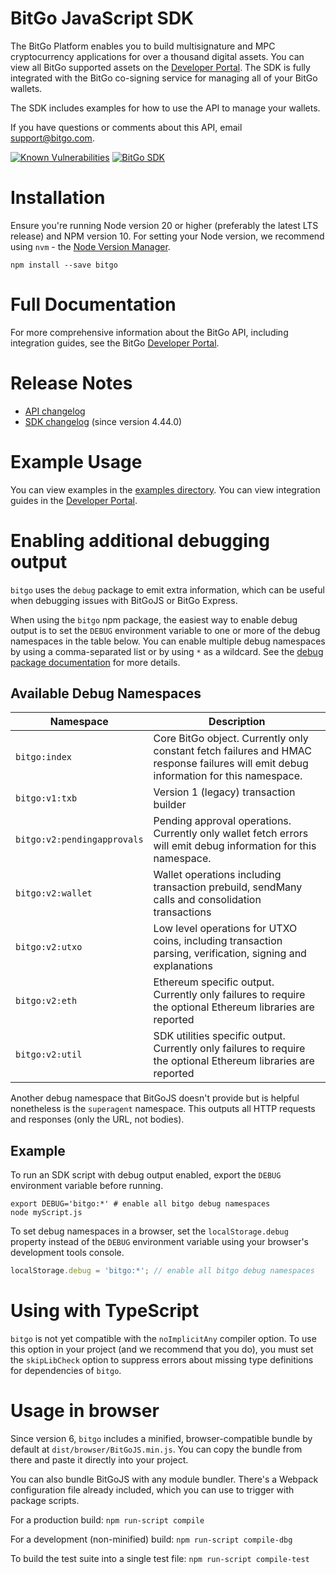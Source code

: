# BitGo JavaScript SDK

The BitGo Platform enables you to build multisignature and MPC cryptocurrency applications for over a thousand digital assets. You can view all BitGo supported assets on the [Developer Portal](https://assets.bitgo.com/coins). The SDK is fully integrated with the BitGo co-signing service for managing all of your BitGo wallets.

The SDK includes examples for how to use the API to manage your wallets.

If you have questions or comments about this API, email support@bitgo.com.

[![Known Vulnerabilities](https://snyk.io/test/github/BitGo/BitGoJS/badge.svg)](https://snyk.io/test/github/BitGo/BitGoJS)
[![BitGo SDK](https://github.com/BitGo/BitGoJS/actions/workflows/ci.yml/badge.svg)](https://github.com/BitGo/BitGoJS/actions/workflows/ci.yml)

# Installation

Ensure you're running Node version 20 or higher (preferably the latest LTS release) and NPM version 10.
For setting your Node version, we recommend using `nvm` - the [Node Version Manager](https://github.com/creationix/nvm/blob/master/README.markdown#installation).

`npm install --save bitgo`

# Full Documentation

For more comprehensive information about the BitGo API, including integration guides, see the BitGo [Developer Portal](https://developers.bitgo.com/).

# Release Notes

- [API changelog](https://github.com/BitGo/api-changelog/)
- [SDK changelog](https://github.com/BitGo/BitGoJS/blob/master/modules/bitgo/CHANGELOG.md) (since version 4.44.0)

# Example Usage

You can view examples in the [examples directory](https://github.com/BitGo/BitGoJS/tree/master/examples). You can view integration guides in the [Developer Portal](https://developers.bitgo.com/guides/get-started/intro).

# Enabling additional debugging output

`bitgo` uses the `debug` package to emit extra information, which can be useful when debugging issues with BitGoJS or BitGo Express.

When using the `bitgo` npm package, the easiest way to enable debug output is to set the `DEBUG` environment variable to one or more of the debug namespaces in the table below. You can enable multiple debug namespaces by using a comma-separated list or by using `*` as a wildcard. See the [debug package documentation](https://github.com/visionmedia/debug#readme) for more details.

## Available Debug Namespaces

| Namespace                   | Description                                                                                                                          |
| --------------------------- | ------------------------------------------------------------------------------------------------------------------------------------ |
| `bitgo:index`               | Core BitGo object. Currently only constant fetch failures and HMAC response failures will emit debug information for this namespace. |
| `bitgo:v1:txb`              | Version 1 (legacy) transaction builder                                                                                               |
| `bitgo:v2:pendingapprovals` | Pending approval operations. Currently only wallet fetch errors will emit debug information for this namespace.                      |
| `bitgo:v2:wallet`           | Wallet operations including transaction prebuild, sendMany calls and consolidation transactions                                      |
| `bitgo:v2:utxo`             | Low level operations for UTXO coins, including transaction parsing, verification, signing and explanations                           |
| `bitgo:v2:eth`              | Ethereum specific output. Currently only failures to require the optional Ethereum libraries are reported                            |
| `bitgo:v2:util`             | SDK utilities specific output. Currently only failures to require the optional Ethereum libraries are reported                       |

Another debug namespace that BitGoJS doesn't provide but is helpful nonetheless is the `superagent` namespace. This outputs all HTTP requests and responses (only the URL, not bodies).

## Example

To run an SDK script with debug output enabled, export the `DEBUG` environment variable before running.

```shell script
export DEBUG='bitgo:*' # enable all bitgo debug namespaces
node myScript.js
```

To set debug namespaces in a browser, set the `localStorage.debug` property instead of the `DEBUG` environment variable using your browser's development tools console.

```js
localStorage.debug = 'bitgo:*'; // enable all bitgo debug namespaces
```

# Using with TypeScript

`bitgo` is not yet compatible with the `noImplicitAny` compiler option. To use this option in your project (and we recommend that you do), you must set the `skipLibCheck` option to suppress errors about missing type definitions for dependencies of `bitgo`.

# Usage in browser

Since version 6, `bitgo` includes a minified, browser-compatible bundle by default at `dist/browser/BitGoJS.min.js`. You can copy the bundle from there and paste it directly into your project.

You can also bundle BitGoJS with any module bundler. There's a Webpack configuration file already included, which you can use to trigger with package scripts.

For a production build: `npm run-script compile`

For a development (non-minified) build: `npm run-script compile-dbg`

To build the test suite into a single test file: `npm run-script compile-test`
